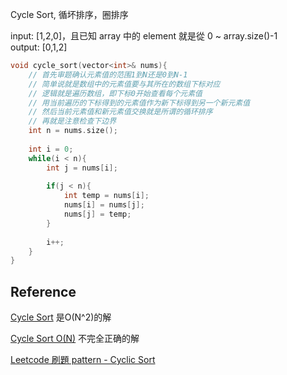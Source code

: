 Cycle Sort, 循坏排序，圈排序

input: [1,2,0]，且已知 array 中的 element 就是從 0 ~ array.size()-1   
output: [0,1,2]  

~~~C++
void cycle_sort(vector<int>& nums){
    // 首先审题确认元素值的范围1到N还是0到N-1
    // 简单说就是数组中的元素值要与其所在的数组下标对应
    // 逻辑就是遍历数组，即下标0开始查看每个元素值
    // 用当前遍历的下标得到的元素值作为新下标得到另一个新元素值
    // 然后当前元素值和新元素值交换就是所谓的循环排序
    // 再就是注意检查下边界
    int n = nums.size();
    
    int i = 0;
    while(i < n){
    	int j = nums[i];
        
        if(j < n){
            int temp = nums[i];
            nums[i] = nums[j];
            nums[j] = temp;
        }
        
        i++;
    }
}
~~~



## Reference

[Cycle Sort](https://www.geeksforgeeks.org/cycle-sort/) 是O(N^2)的解

[Cycle Sort O(N)](https://www.geeksforgeeks.org/sort-an-array-which-contain-1-to-n-values-in-on-using-cycle-sort/?ref=rp) 不完全正确的解

[Leetcode 刷題 pattern - Cyclic Sort](https://blog.techbridge.cc/2020/02/16/leetcode-%E5%88%B7%E9%A1%8C-pattern-cyclic-sort/)

